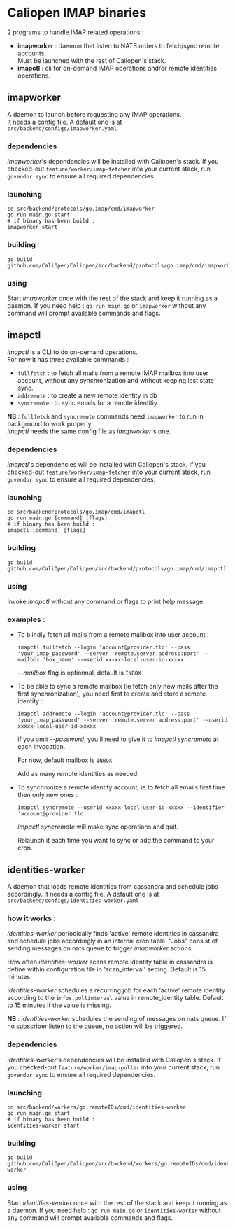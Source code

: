 # Caliopen IMAP binaries

2 programs to handle IMAP related operations :
- **imapworker** : daemon that listen to NATS orders to fetch/sync remote accounts.  
Must be launched with the rest of Caliopen's stack.
- **imapctl** : cli for on-demand IMAP operations and/or remote identities operations.

## imapworker

A daemon to launch before requesting any IMAP operations.  
It needs a config file. A default one is at `src/backend/configs/imapworker.yaml`

### dependencies

_imapworker_'s dependencies will be installed with Caliopen's stack. If you checked-out `feature/worker/imap-fetcher` into your current stack, run `govendor sync` to ensure all required dependencies.

### launching

```shell
cd src/backend/protocols/go.imap/cmd/imapworker
go run main.go start
# if binary has been build :
imapworker start
```

### building

```shell
go build github.com/CaliOpen/Caliopen/src/backend/protocols/go.imap/cmd/imapworker
```

### using

Start _imapworker_ once with the rest of the stack and keep it running as a daemon.
If you need help : `go run main.go` or `imapworker` without any command will prompt available commands and flags.

## imapctl

_imapctl_ is a CLI to do on-demand operations.  
For now it has three available commands :
- `fullfetch` : to fetch all mails from a remote IMAP mailbox into user account, without any synchronization and without keeping last state sync.
- `addremote` : to create a new remote identity in db
- `syncremote` : to sync emails for a remote identitiy.  

**NB** : `fullfetch` and `syncremote` commands need `imapworker` to run in background to work properly.  
_imapctl_ needs the same config file as _imapworker_'s one.

### dependencies

_imapctl_'s dependencies will be installed with Caliopen's stack. If you checked-out `feature/worker/imap-fetcher` into your current stack, run `govendor sync` to ensure all required dependencies.

### launching

```shell
cd src/backend/protocols/go.imap/cmd/imapctl
go run main.go [command] [flags]
# if binary has been build :
imapctl [command] [flags]
```

### building

```shell
go build github.com/CaliOpen/Caliopen/src/backend/protocols/go.imap/cmd/imapctl
```

### using

Invoke _imapctl_ without any command or flags to print help message.

### examples :

- To blindly fetch all mails from a remote mailbox into user account :

  ```shell
  imapctl fullfetch --login 'account@provider.tld' --pass 'your_imap_password' --server 'remote.server.address:port' --mailbox 'box_name' --userid xxxxx-local-user-id-xxxxx
  ```

  _--mailbox_ flag is optionnal, default is `INBOX`


- To be able to sync a remote mailbox (ie fetch only new mails after the first synchronization), you need first to create and store a remote identity :

  ```shell
  imapctl addremote --login 'account@provider.tld' --pass 'your_imap_password' --server 'remote.server.address:port' --userid xxxxx-local-user-id-xxxxx
  ```

  if you omit _--password_, you'll need to give it to _imapctl syncremote_ at each invocation.

  For now, default mailbox is `INBOX`

  Add as many remote identities as needed.

- To synchronize a remote identity account, ie to fetch all emails first time then only new ones :

  ```shell
  imapctl syncremote --userid xxxxx-local-user-id-xxxxx --identifier 'account@provider.tld'
  ```

  _impactl syncremote_ will make sync operations and quit.  

  Relaunch it each time you want to sync or add the command to your cron.

## identities-worker

A daemon that loads remote identities from cassandra and schedule jobs accordingly.
It needs a config file. A default one is at `src/backend/configs/identities-worker.yaml`

### how it works :

_identities-worker_ periodically finds 'active' remote identities in cassandra and schedule jobs accordingly in an internal cron table. "Jobs" consist of sending messages on nats queue to trigger _imapworker_ actions.

How often _identities-worker_ scans remote identity table in cassandra is define within configuration file in 'scan_interval' setting. Default is 15 minutes.

_identities-worker_ schedules a recurring job for each 'active' remote identity according to the `infos.pollinterval` value in remote_identity table. Default to 15 minutes if the value is missing.

**NB** : _identities-worker_ schedules the sending of messages on nats queue. If no subscriber listen to the queue, no action will be triggered.

### dependencies

_identities-worker_'s dependencies will be installed with Caliopen's stack. If you checked-out `feature/worker/imap-poller` into your current stack, run `govendor sync` to ensure all required dependencies.

### launching

```shell
cd src/backend/workers/go.remoteIDs/cmd/identities-worker
go run main.go start
# if binary has been build :
identities-worker start
```

### building

```shell
go build github.com/CaliOpen/Caliopen/src/backend/workers/go.remoteIDs/cmd/identities-worker
```

### using

Start _identities-worker_ once with the rest of the stack and keep it running as a daemon.
If you need help : `go run main.go` or `identities-worker` without any command will prompt available commands and flags.